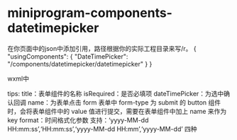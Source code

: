 # miniprogram-components-datetimepicker

在你页面中的json中添加引用，路径根据你的实际工程目录来写/r。
{
  "usingComponents": {
    "DateTimePicker": "/components/datetimepicker/datetimepicker"
  }
}

wxml中

<DateTimePicker title='选择时间' isRequired='true' bind:dateTimePicker='onDateTimePicker' name='time' format='yyyy-MM-dd HH:mm:ss'/>

tips:
  title：表单组件的名称
  isRequired：是否必填项
  dateTimePicker：为选中确认回调
  name：为表单点击 form 表单中 form-type 为 submit 的 button 组件时，会将表单组件中的 value 值进行提交，需要在表单组件中加上 name 来作为 key
  format：时间格式化参数 支持：‘yyyy-MM-dd HH:mm:ss’,‘HH:mm:ss’,‘yyyy-MM-dd HH:mm’,‘yyyy-MM-dd’ 四种
  
